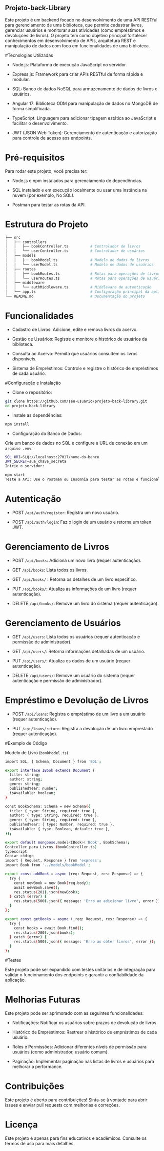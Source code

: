 ## Projeto-back-Library

Este projeto é um backend focado no desenvolvimento de uma API RESTful para gerenciamento de uma biblioteca, que permite cadastrar livros, gerenciar usuários e monitorar suas atividades (como empréstimos e devoluções de livros). O projeto tem como objetivo principal fortalecer conhecimentos em desenvolvimento de APIs, arquitetura REST e manipulação de dados com foco em funcionalidades de uma biblioteca.

#Tecnologias Utilizadas

- Node.js: Plataforma de execução JavaScript no servidor.

- Express.js: Framework para criar APIs RESTful de forma rápida e modular.

- SQL: Banco de dados NoSQL para armazenamento de dados de livros e usuários.

- Angular 17: Biblioteca ODM para manipulação de dados no MongoDB de forma simplificada.

- TypeScript: Linguagem para adicionar tipagem estática ao JavaScript e facilitar o desenvolvimento.

- JWT (JSON Web Token): Gerenciamento de autenticação e autorização para controle de acesso aos endpoints.

# Pré-requisitos

Para rodar este projeto, você precisa ter:

- Node.js e npm instalados para gerenciamento de dependências.

- SQL instalado e em execução localmente ou usar uma instância na nuvem (por exemplo, No SQL).

- Postman para testar as rotas da API.

# Estrutura do Projeto

```bash
├── src
│   ├── controllers
│   │   ├── bookController.ts          # Controlador de livros
│   │   └── userController.ts          # Controlador de usuários
│   ├── models
│   │   ├── bookModel.ts               # Modelo de dados de livros
│   │   └── userModel.ts               # Modelo de dados de usuários
│   ├── routes
│   │   ├── bookRoutes.ts              # Rotas para operações de livros
│   │   └── userRoutes.ts              # Rotas para operações de usuários
│   ├── middleware
│   │   └── authMiddleware.ts          # Middleware de autenticação
│   └── app.ts                         # Configuração principal da aplicação Express
└── README.md                          # Documentação do projeto
```

# Funcionalidades

- Cadastro de Livros: Adicione, edite e remova livros do acervo.
 
- Gestão de Usuários: Registre e monitore o histórico de usuários da biblioteca.

- Consulta ao Acervo: Permita que usuários consultem os livros disponíveis.

- Sistema de Empréstimos: Controle e registre o histórico de empréstimos de cada usuário.

#Configuração e Instalação

- Clone o repositório:

```bash
git clone https://github.com/seu-usuario/projeto-back-library.git
cd projeto-back-library
```

- Instale as dependências:

```bash
npm install
```

- Configuração do Banco de Dados:

Crie um banco de dados no SQL e configure a URL de conexão em um `arquivo .env`:


```bash
SQL_URI=SLQ://localhost:27017/nome-do-banco
JWT_SECRET=sua_chave_secreta
Inicie o servidor:
```

```bash
npm start
Teste a API: Use o Postman ou Insomnia para testar as rotas e funcionalidades da API.
```

# Autenticação

- POST `/api/auth/register`: Registra um novo usuário.

- POST `/api/auth/login`: Faz o login de um usuário e retorna um token JWT.

# Gerenciamento de Livros

- POST `/api/books`: Adiciona um novo livro (requer autenticação).

- GET `/api/books`: Lista todos os livros.

- GET `/api/books/` : Retorna os detalhes de um livro específico.

- PUT `/api/books/`: Atualiza as informações de um livro (requer autenticação).

- DELETE `/api/books/`: Remove um livro do sistema (requer autenticação).

# Gerenciamento de Usuários

- GET `/api/users`: Lista todos os usuários (requer autenticação e permissão de administrador).

- GET `/api/users/`: Retorna informações detalhadas de um usuário.

- PUT `/api/users/`: Atualiza os dados de um usuário (requer autenticação).

- DELETE `/api/users/`: Remove um usuário do sistema (requer autenticação e permissão de administrador).

# Empréstimo e Devolução de Livros

- POST `/api/loans`: Registra o empréstimo de um livro a um usuário (requer autenticação).

- PUT `/api/loans/return`: Registra a devolução de um livro emprestado (requer autenticação).

#Exemplo de Código

Modelo de Livro (`bookModel.ts`)

```bash
import SQL, { Schema, Document } from 'SQL';

export interface IBook extends Document {
  title: string;
  author: string;
  genre: string;
  publishedYear: number;
  isAvailable: boolean;
}

const BookSchema: Schema = new Schema({
  title: { type: String, required: true },
  author: { type: String, required: true },
  genre: { type: String, required: true },
  publishedYear: { type: Number, required: true },
  isAvailable: { type: Boolean, default: true },
});

export default mongoose.model<IBook>('Book', BookSchema);
Controller para Livros (bookController.ts)
typescript
Copiar código
import { Request, Response } from 'express';
import Book from '../models/bookModel';

export const addBook = async (req: Request, res: Response) => {
  try {
    const newBook = new Book(req.body);
    await newBook.save();
    res.status(201).json(newBook);
  } catch (error) {
    res.status(500).json({ message: 'Erro ao adicionar livro', error });
  }
};

export const getBooks = async (_req: Request, res: Response) => {
  try {
    const books = await Book.find();
    res.status(200).json(books);
  } catch (error) {
    res.status(500).json({ message: 'Erro ao obter livros', error });
  }
};
```

#Testes

Este projeto pode ser expandido com testes unitários e de integração para validar o funcionamento dos endpoints e garantir a confiabilidade da aplicação.

# Melhorias Futuras 

Este projeto pode ser aprimorado com as seguintes funcionalidades:

- Notificações: Notificar os usuários sobre prazos de devolução de livros.

- Histórico de Empréstimos: Rastrear o histórico de empréstimos de cada usuário.

- Roles e Permissões: Adicionar diferentes níveis de permissão para usuários (como administrador, usuário comum).

- Paginação: Implementar paginação nas listas de livros e usuários para melhorar a performance.

# Contribuições

Este projeto é aberto para contribuições! Sinta-se à vontade para abrir issues e enviar pull requests com melhorias e correções.

# Licença

Este projeto é apenas para fins educativos e acadêmicos. Consulte os termos de uso para mais detalhes.

